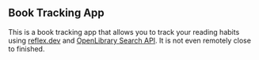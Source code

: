 ## Book Tracking App

This is a book tracking app that allows you to track your reading habits using [reflex.dev](https://reflex.dev) and [OpenLibrary Search API](https://openlibrary.org/dev/docs/api/search). It is not even remotely close to finished.
